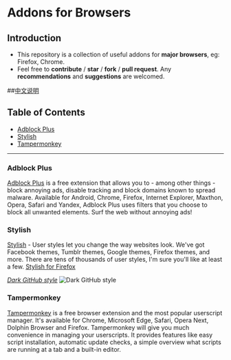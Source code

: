 # Addons for Browsers

## Introduction
 * This repository is a collection of useful addons for **major browsers**, eg: Firefox, Chrome.
 * Feel free to **contribute** / **star** / **fork** / **pull request**. Any **recommendations** and **suggestions** are welcomed.

##[中文说明](./README_zh-CN.md)

## Table of Contents

 - [Adblock Plus](#adblock-plus)
 - [Stylish](#stylish)
 - [Tampermonkey](#tampermonkey)

***********



### Adblock Plus

[Adblock Plus](https://adblockplus.org) is a free extension that allows you to - among other things - block annoying ads, disable tracking and block domains known to spread malware. Available for Android, Chrome, Firefox, Internet Explorer, Maxthon, Opera, Safari and Yandex, Adblock Plus uses filters that you choose to block all unwanted elements. Surf the web without annoying ads!

### Stylish

[Stylish](https://userstyles.org/) - User styles let you change the way websites look. We've got Facebook themes, Tumblr themes, Google themes, Firefox themes, and more. There are tens of thousands of user styles, I'm sure you'll like at least a few. [Stylish for Firefox](https://addons.mozilla.org/en-US/firefox/addon/stylish/?src=external-userstyleshome)

[_Dark GitHub style_](https://userstyles.org/styles/37035/github-dark)
![Dark GitHub style](https://userstyles.org/style_screenshots/37035_after.png)

### Tampermonkey

[Tampermonkey](http://tampermonkey.net/) is a free browser extension and the most popular userscript manager. It's available for Chrome, Microsoft Edge, Safari, Opera Next, Dolphin Browser and Firefox. Tampermonkey will give you much convenience in managing your userscripts. It provides features like easy script installation, automatic update checks, a simple overview what scripts are running at a tab and a built-in editor.


